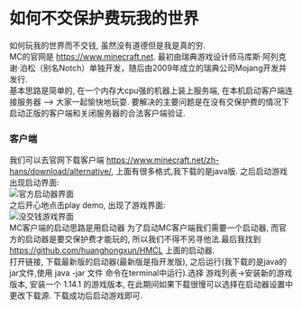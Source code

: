 # 如何不交保护费玩我的世界
如何玩我的世界而不交钱, 虽然没有道德但是我是真的穷.</br>
MC的官网是 https://www.minecraft.net. 最初由瑞典游戏设计师马库斯·阿列克谢·泊松（别名Notch）单独开发，随后由2009年成立的瑞典公司Mojang开发并发行.</br>
基本思路是简单的, 在一个内存大cpu强的机器上装上服务端, 在本机启动客户端连接服务器 --> 大家一起愉快地玩耍. 要解决的主要问题是在没有交保护费的情况下启动正版的客户端和关闭服务器的合法客户端验证.</br>
### 客户端
我们可以去官网下载客户端 https://www.minecraft.net/zh-hans/download/alternative/, 上面有很多格式,我下载的是java版. 之后启动游戏出现启动界面:</br>
![官方启动器界面](https://github.com/BQMa/ThePoorsPlayMinecraft/raw/master/imgs/guanfang_qidongqi.jpeg "官方启动器界面")</br>
之后开心地点击play demo, 出现了游戏界面:</br>
![没交钱游戏界面](https://github.com/BQMa/ThePoorsPlayMinecraft/raw/master/imgs/guanfang_meijiaoqian.jpeg "没交钱游戏界面")</br>
MC客户端的启动思路是用启动器
为了启动MC客户端我们需要一个启动器, 而官方的启动器是要交保护费才能玩的, 所以我们不得不另寻他法.最后我找到 https://github.com/huanghongxun/HMCL 上面的启动器. </br>
打开链接, 下载最新版的启动器(最新版是指开发版), 之后运行(我下载的是java的jar文件,使用 java -jar 文件 命令在terminal中运行).选择 游戏列表->安装新的游戏版本, 安装一个 1.14.1 的游戏版本, 在此期间如果下载很慢可以选择在启动器设置中更改下载源. 下载成功后启动游戏即可.</br>
